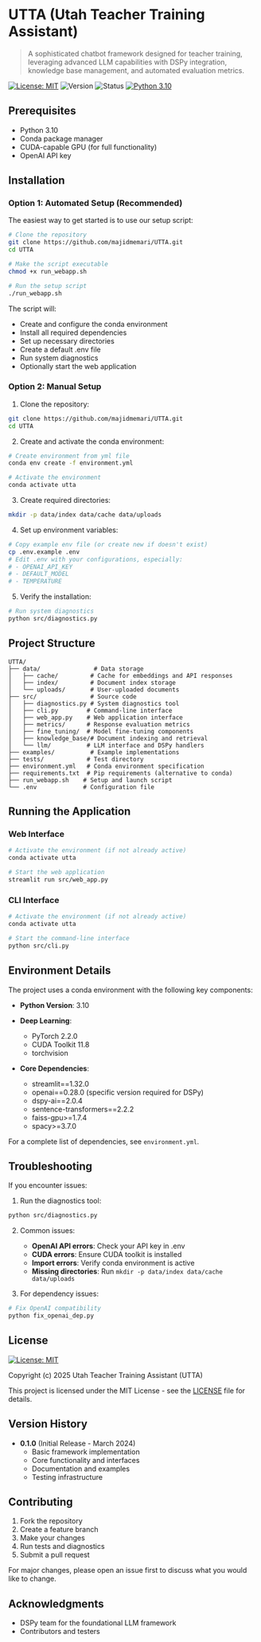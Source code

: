 # UTTA (Utah Teacher Training Assistant)

> A sophisticated chatbot framework designed for teacher training, leveraging advanced LLM capabilities with DSPy integration, knowledge base management, and automated evaluation metrics.

[![License: MIT](https://img.shields.io/badge/License-MIT-yellow.svg)](https://opensource.org/licenses/MIT)
![Version](https://img.shields.io/badge/version-0.1.0-blue)
![Status](https://img.shields.io/badge/status-alpha-orange)
[![Python 3.10](https://img.shields.io/badge/python-3.10-blue.svg)](https://www.python.org/downloads/release/python-31012/)

## Prerequisites

- Python 3.10
- Conda package manager
- CUDA-capable GPU (for full functionality)
- OpenAI API key

## Installation

### Option 1: Automated Setup (Recommended)

The easiest way to get started is to use our setup script:

```bash
# Clone the repository
git clone https://github.com/majidmemari/UTTA.git
cd UTTA

# Make the script executable
chmod +x run_webapp.sh

# Run the setup script
./run_webapp.sh
```

The script will:
- Create and configure the conda environment
- Install all required dependencies
- Set up necessary directories
- Create a default .env file
- Run system diagnostics
- Optionally start the web application

### Option 2: Manual Setup

1. Clone the repository:
```bash
git clone https://github.com/majidmemari/UTTA.git
cd UTTA
```

2. Create and activate the conda environment:
```bash
# Create environment from yml file
conda env create -f environment.yml

# Activate the environment
conda activate utta
```

3. Create required directories:
```bash
mkdir -p data/index data/cache data/uploads
```

4. Set up environment variables:
```bash
# Copy example env file (or create new if doesn't exist)
cp .env.example .env
# Edit .env with your configurations, especially:
# - OPENAI_API_KEY
# - DEFAULT_MODEL
# - TEMPERATURE
```

5. Verify the installation:
```bash
# Run system diagnostics
python src/diagnostics.py
```

## Project Structure

```
UTTA/
├── data/               # Data storage
│   ├── cache/         # Cache for embeddings and API responses
│   ├── index/         # Document index storage
│   └── uploads/       # User-uploaded documents
├── src/               # Source code
│   ├── diagnostics.py # System diagnostics tool
│   ├── cli.py        # Command-line interface
│   ├── web_app.py    # Web application interface
│   ├── metrics/      # Response evaluation metrics
│   ├── fine_tuning/  # Model fine-tuning components
│   ├── knowledge_base/# Document indexing and retrieval
│   └── llm/          # LLM interface and DSPy handlers
├── examples/          # Example implementations
├── tests/            # Test directory
├── environment.yml   # Conda environment specification
├── requirements.txt  # Pip requirements (alternative to conda)
├── run_webapp.sh    # Setup and launch script
└── .env             # Configuration file
```

## Running the Application

### Web Interface
```bash
# Activate the environment (if not already active)
conda activate utta

# Start the web application
streamlit run src/web_app.py
```

### CLI Interface
```bash
# Activate the environment (if not already active)
conda activate utta

# Start the command-line interface
python src/cli.py
```

## Environment Details

The project uses a conda environment with the following key components:

- **Python Version**: 3.10
- **Deep Learning**:
  - PyTorch 2.2.0
  - CUDA Toolkit 11.8
  - torchvision

- **Core Dependencies**:
  - streamlit==1.32.0
  - openai==0.28.0 (specific version required for DSPy)
  - dspy-ai==2.0.4
  - sentence-transformers==2.2.2
  - faiss-gpu>=1.7.4
  - spacy>=3.7.0

For a complete list of dependencies, see `environment.yml`.

## Troubleshooting

If you encounter issues:

1. Run the diagnostics tool:
```bash
python src/diagnostics.py
```

2. Common issues:
   - **OpenAI API errors**: Check your API key in .env
   - **CUDA errors**: Ensure CUDA toolkit is installed
   - **Import errors**: Verify conda environment is active
   - **Missing directories**: Run `mkdir -p data/index data/cache data/uploads`

3. For dependency issues:
```bash
# Fix OpenAI compatibility
python fix_openai_dep.py
```

## License

[![License: MIT](https://img.shields.io/badge/License-MIT-yellow.svg)](https://opensource.org/licenses/MIT)

Copyright (c) 2025 Utah Teacher Training Assistant (UTTA)

This project is licensed under the MIT License - see the [LICENSE](LICENSE) file for details.

## Version History

- **0.1.0** (Initial Release - March 2024)
  - Basic framework implementation
  - Core functionality and interfaces
  - Documentation and examples
  - Testing infrastructure

## Contributing

1. Fork the repository
2. Create a feature branch
3. Make your changes
4. Run tests and diagnostics
5. Submit a pull request

For major changes, please open an issue first to discuss what you would like to change.

## Acknowledgments

- DSPy team for the foundational LLM framework
- Contributors and testers

